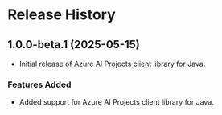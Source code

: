 # Release History

## 1.0.0-beta.1 (2025-05-15)

- Initial release of Azure AI Projects client library for Java.

### Features Added

- Added support for Azure AI Projects client library for Java.